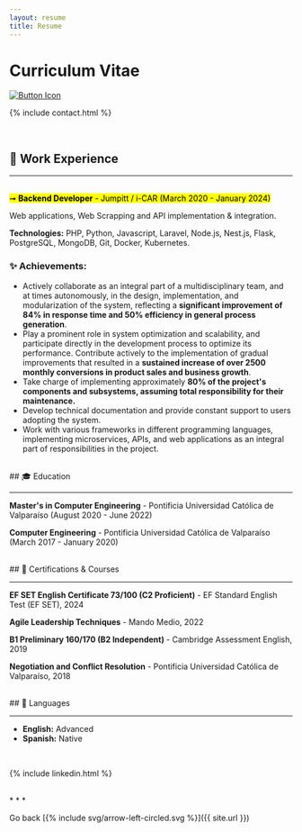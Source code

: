 ```yaml
---
layout: resume
title: Resume
---
```


# Curriculum Vitae

[![Button Icon]][CV]


{% include contact.html %}

<br>

## 💼 Work Experience

---
<br>
<mark>➞ <strong>Backend Developer</strong> - Jumpitt / i-CAR (March 2020 - January 2024)</mark>

Web applications, Web Scrapping and API implementation & integration.

<strong>Technologies:</strong> PHP, Python, Javascript, Laravel, Node.js, Nest.js, Flask, PostgreSQL, MongoDB, Git, Docker, Kubernetes.

### ✨ Achievements:

* Actively collaborate as an integral part of a multidisciplinary team, and at times autonomously, in the design, implementation, and modularization of the system, reflecting a <strong>significant improvement of 84% in response time and 50% efficiency in general process generation</strong>.
* Play a prominent role in system optimization and scalability, and participate directly in the development process to optimize its performance. Contribute actively to the implementation of gradual improvements that resulted in a <strong>sustained increase of over 2500 monthly conversions in product sales and business growth</strong>.
* Take charge of implementing approximately <strong>80% of the project's components and subsystems, assuming total responsibility for their maintenance.</strong>
* Develop technical documentation and provide constant support to users adopting the system.
* Work with various frameworks in different programming languages, implementing microservices, APIs, and web applications as an integral part of responsibilities in the project.

<br>
## 🎓 Education

---

<strong>Master's in Computer Engineering</strong> - Pontificia Universidad Católica de Valparaíso (August 2020 - June 2022)

<strong>Computer Engineering</strong> - Pontificia Universidad Católica de Valparaíso (March 2017 - January 2020)

<br>
## 📜 Certifications & Courses

---

<strong>EF SET English Certificate 73/100 (C2 Proficient)</strong> - EF Standard English Test (EF SET), 2024

<strong>Agile Leadership Techniques</strong> - Mando Medio, 2022

<strong>B1 Preliminary 160/170 (B2 Independent)</strong> - Cambridge Assessment English, 2019

<strong>Negotiation and Conflict Resolution</strong> - Pontificia Universidad Católica de Valparaíso, 2018

<br>
## 💬 Languages

---

* <strong>English:</strong> Advanced
* <strong>Spanish:</strong> Native

<br>

{% include linkedin.html %}
              
<br>
* * *

Go back [{% include svg/arrow-left-circled.svg %}]({{ site.url }})

<!---------------------------------------------------------------------------->

[CV]: ../assets/files/resume-latest.pdf
[Button Icon]: https://img.shields.io/badge/Download_PDF-999999?style=for-the-badge&logoColor=white&logo=DocuSign
